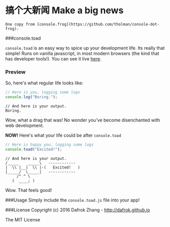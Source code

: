 # 搞个大新闻 Make a big news

`One copy from [console.frog](https://github.com/tholman/console-dot-frog).`

###console.toad

`console.toad` is an easy way to spice up your development life. Its really that simple! Runs on vanilla javascript, in most modern browsers (the kind that has developer tools!). You can see it live [here](http://tholman.com/console-dot-toad).

### Preview

So, here's what regular life looks like:

```javascript
// Here is you, logging some logs
console.log("Boring.");
```
```
// And here is your output.
Boring.
```

Wow, what a drag that was! No wonder you've become disenchanted with web development.

**NOW!** Here's what your life could be after `console.toad`

```javascript
// Here is happy you, logging some logs
console.toad("Excited!");
```

```
// And here is your output.
/_____    _____\   ------------
|  \\ |__|  \\ |-(   Excited!   )
|_____/  \_____|   ------------
     /^ ^ \     
   (  ____; )  
```

Wow. That feels good!

###Usage
Simply include the `console.toad.js` file into your app!

###License
Copyright (c) 2016 Dafrok Zhang - http://dafrok.github.io

The MIT License
